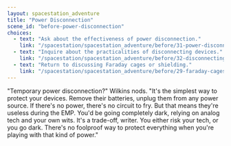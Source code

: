 ```yaml
---
layout: spacestation_adventure
title: "Power Disconnection"
scene_id: "before-power-disconnection"
choices:
  - text: "Ask about the effectiveness of power disconnection."
    link: "/spacestation/spacestation_adventure/before/31-power-disconnection-effectiveness"
  - text: "Inquire about the practicalities of disconnecting devices."
    link: "/spacestation/spacestation_adventure/before/32-disconnecting-practicalities"
  - text: "Return to discussing Faraday cages or shielding."
    link: "/spacestation/spacestation_adventure/before/29-faraday-cages"
---
```


"Temporary power disconnection?" Wilkins nods. "It's the simplest way to protect your devices. Remove their batteries, unplug them from any power source. If there's no power, there's no circuit to fry. But that means they're useless during the EMP. You'd be going completely dark, relying on analog tech and your own wits. It's a trade-off, writer. You either risk your tech, or you go dark. There's no foolproof way to protect everything when you're playing with that kind of power."
